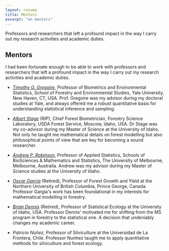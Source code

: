 ```yaml
---
layout: resume
title: Mentors
excerpt: "on mentors"
---
```


Professors and researchers that left a profound impact in the way I carry out my research activities and academic duties. 

## Mentors

I had been fortunate enough to be able to work with professors and researchers that left a profound impact in the way I carry out my
research activities and academic duties.


* *[Timothy G. Gregoire](https://environment.yale.edu/profile/gregoire/)*, Professor of Biometrics and Environmental Statistics, School of Forestry and Environmental Studies, Yale University, New Haven, CT, USA. Prof. Gregoire was my advisor during my doctoral studies at Yale, and always offered me a robust quantitative basis for understanding statistical inference and sampling. 

* *[Albert Stage](https://www.researchgate.net/scientific-contributions/28298976-Albert-R-Stage)* (RIP), Chief Forest Biometrician, Forestry Science Laboratory, USDA Forest Service, Moscow, Idaho, USA. Dr Stage was my co-advisor during my Master of Science at the University of Idaho. Not only he taught me mathematical details on forest modelling but also philosophical points of view that are key for becoming a sound researcher.

* *[Andrew P. Robinson](https://researchers.ms.unimelb.edu.au/~apro@unimelb/)*, Professor of Applied Statistics, Schools of BioSciences & Mathematics and Statistics, The University of Melbourne, Melbourne, Australia. Andrew was my advisor during my Master of Science studies at the University of Idaho. 

* *[Oscar García](https://www.researchgate.net/profile/Oscar_Garcia30)* (Retired), Professor of Forest Growth and Yield at the Northern University of British Columbia, Prince George, Canada. Professor Gargía's work has been foundational in my interests for mathematical modelling in forestry. 

* *[Brian Dennis](https://www.uidaho.edu/cnr/faculty/dennis)* (Retired), Professor of Statistical Ecology at the University of Idaho, USA. Professor Dennis' motivated me for shifting from the MS program in forestry to the statistical one. A decision that undeniably changes my academic career.

* *Patricio Núñez*, Professor of Silviculture at the Universidad de La Frontera, Chile. Professor Nunhez taught me to apply quantitative
 methods for silviculture and forest ecology.

<!-- ### Footer
Last updated: August 2020 -->
